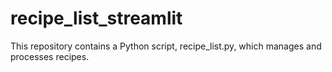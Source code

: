 # recipe_list_streamlit
This repository contains a Python script, recipe_list.py, which manages and processes recipes.

